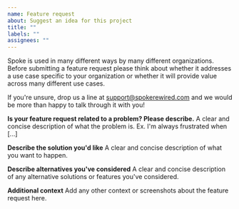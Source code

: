 ```yaml
---
name: Feature request
about: Suggest an idea for this project
title: ""
labels: ""
assignees: ""
---
```


Spoke is used in many different ways by many different organizations. Before submitting a feature request please think about whether it addresses a use case specific to your organization or whether it will provide value across many different use cases.

If you're unsure, drop us a line at support@spokerewired.com and we would be more than happy to talk through it with you!

**Is your feature request related to a problem? Please describe.**
A clear and concise description of what the problem is. Ex. I'm always frustrated when [...]

**Describe the solution you'd like**
A clear and concise description of what you want to happen.

**Describe alternatives you've considered**
A clear and concise description of any alternative solutions or features you've considered.

**Additional context**
Add any other context or screenshots about the feature request here.
